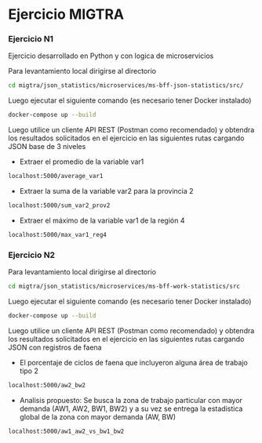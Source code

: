 # Ejercicio MIGTRA

### Ejercicio N1

Ejercicio desarrollado en Python y con logica de microservicios

Para levantamiento local dirigirse al directorio 

```sh
cd migtra/json_statistics/microservices/ms-bff-json-statistics/src/
```
Luego ejecutar el siguiente comando (es necesario tener Docker instalado)

```sh
docker-compose up --build
```

Luego utilice un cliente API REST (Postman como recomendado) y obtendra los resultados solicitados en el ejercicio en las siguientes rutas cargando JSON base de 3 niveles

- Extraer el promedio de la variable var1 
```sh
localhost:5000/average_var1
```
- Extraer la suma de la variable var2 para la provincia 2
```sh
localhost:5000/sum_var2_prov2
```
- Extraer el máximo de la variable var1 de la región 4
```sh
localhost:5000/max_var1_reg4
```

### Ejercicio N2

Para levantamiento local dirigirse al directorio 

```sh
cd migtra/json_statistics/microservices/ms-bff-work-statistics/src
```
Luego ejecutar el siguiente comando (es necesario tener Docker instalado)

```sh
docker-compose up --build
```

Luego utilice un cliente API REST (Postman como recomendado) y obtendra los resultados solicitados en el ejercicio en las siguientes rutas cargando JSON con registros de faena

- El porcentaje de ciclos de faena que incluyeron alguna área de trabajo tipo 2
```sh
localhost:5000/aw2_bw2
```
- Analisis propuesto: Se busca la zona de trabajo particular con mayor demanda (AW1, AW2, BW1, BW2) y a su vez se entrega la estadistica global de la zona con mayor demanda (AW, BW)
```sh
localhost:5000/aw1_aw2_vs_bw1_bw2
```